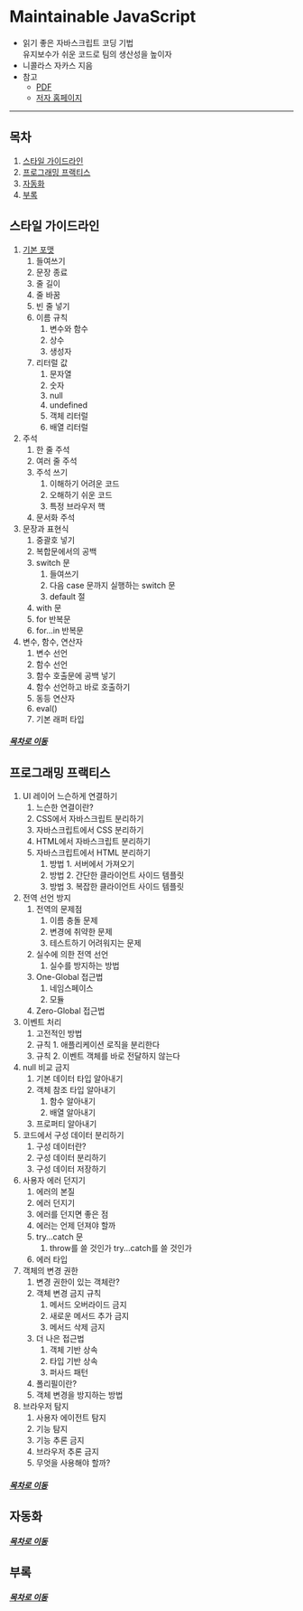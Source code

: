 Maintainable JavaScript
=====
* 읽기 좋은 자바스크립트 코딩 기법  
유지보수가 쉬운 코드로 팀의 생산성을 높이자
* 니콜라스 자카스 지음
* 참고
	* [PDF](https://evanli.github.io/programming-book-2/JavaScript/%E7%BC%96%E5%86%99%E5%8F%AF%E7%BB%B4%E6%8A%A4%E7%9A%84JavaScript.pdf)
	* [저자 홈페이지](https://humanwhocodes.com/blog/2012/05/29/now-available-maintainable-javascript/)
- - -
## 목차
1. [스타일 가이드라인](#스타일-가이드라인)
2. [프로그래밍 프랙티스](#프로그래밍-프랙티스)
3. [자동화](#자동화)
4. [부록](#부록)

## 스타일 가이드라인
1. [기본 포맷](doc/part_01_ch_01.md)
	1. 들여쓰기
	2. 문장 종료
	3. 줄 길이
	4. 줄 바꿈
	5. 빈 줄 넣기
	6. 이름 규칙
		1. 변수와 함수
		2. 상수
		3. 생성자
	7. 리터럴 값
		1. 문자열
		2. 숫자
		3. null
		4. undefined
		5. 객체 리터럴
		6. 배열 리터럴
2. 주석
	1. 한 줄 주석
	2. 여러 줄 주석
	3. 주석 쓰기
		1. 이해하기 어려운 코드
		2. 오해하기 쉬운 코드
		3. 특정 브라우저 핵
	4. 문서화 주석
3. 문장과 표현식
	1. 중괄호 넣기
	2. 복합문에서의 공백
	3. switch 문
		1. 들여쓰기
		2. 다음 case 문까지 실행하는 switch 문
		3. default 절
	4. with 문
	5. for 반복문
	6. for...in 반복문
4. 변수, 함수, 연산자
	1. 변수 선언
	2. 함수 선언
	3. 함수 호출문에 공백 넣기
	4. 함수 선언하고 바로 호출하기
	5. 동등 연산자
	6. eval()
	7. 기본 래퍼 타입

##### [목차로 이동](#목차)

## 프로그래밍 프랙티스
1. UI 레이어 느슨하게 연결하기
	1. 느슨한 연결이란?
	2. CSS에서 자바스크립트 분리하기
	3. 자바스크립트에서 CSS 분리하기
	4. HTML에서 자바스크립트 분리하기
	5. 자바스크립트에서 HTML 분리하기
		1. 방법 1. 서버에서 가져오기
		2. 방법 2. 간단한 클라이언트 사이드 템플릿
		3. 방법 3. 복잡한 클라이언트 사이드 템플릿
2. 전역 선언 방지
	1. 전역의 문제점
		1. 이름 충돌 문제
		2. 변경에 취약한 문제
		3. 테스트하기 어려워지는 문제
	2. 실수에 의한 전역 선언
		1. 실수를 방지하는 방법
	3. One-Global 접근법
		1. 네임스페이스
		2. 모듈
	4. Zero-Global 접근법
3. 이벤트 처리
	1. 고전적인 방법
	2. 규칙 1. 애플리케이션 로직을 분리한다
	3. 규칙 2. 이벤트 객체를 바로 전달하지 않는다
4. null 비교 금지
	1. 기본 데이터 타입 알아내기
	2. 객체 참조 타입 알아내기
		1. 함수 알아내기
		2. 배열 알아내기
	3. 프로퍼티 알아내기
5. 코드에서 구성 데이터 분리하기
	1. 구성 데이터란?
	2. 구성 데이터 분리하기
	3. 구성 데이터 저장하기
6. 사용자 에러 던지기
	1. 에러의 본질
	2. 에러 던지기
	3. 에러를 던지면 좋은 점
	4. 에러는 언제 던져야 할까
	5. try...catch 문
		1. throw를 쓸 것인가 try...catch를 쓸 것인가
	6. 에러 타입
7. 객체의 변경 권한
	1. 변경 권한이 있는 객체란?
	2. 객체 변경 금지 규칙
		1. 메서드 오버라이드 금지
		2. 새로운 메서드 추가 금지
		3. 메서드 삭제 금지
	3. 더 나은 접근법
		1. 객체 기반 상속
		2. 타입 기반 상속
		3. 퍼사드 패턴
	4. 폴리필이란?
	5. 객체 변경을 방지하는 방법
8. 브라우저 탐지
	1. 사용자 에이전트 탐지
	2. 기능 탐지
	3. 기능 추론 금지
	4. 브라우저 추론 금지
	5. 무엇을 사용해야 할까?

##### [목차로 이동](#목차)

## 자동화


##### [목차로 이동](#목차)

## 부록


##### [목차로 이동](#목차)
